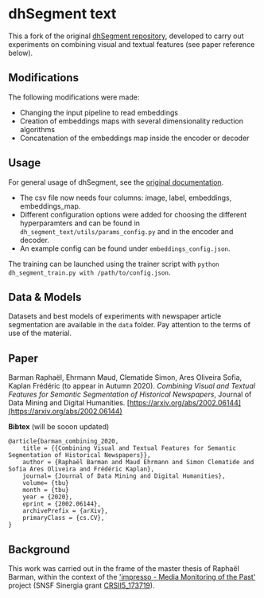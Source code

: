 # dhSegment text

This a fork of the original [dhSegment repository](https://github.com/dhlab-epfl/dhSegment), developed to carry out experiments on combining visual and textual features (see paper reference below).




## Modifications

The following modifications were made:

- Changing the input pipeline to read embeddings
- Creation of embeddings maps with several dimensionality reduction algorithms
- Concatenation of the embeddings map inside the encoder or decoder

## Usage
For general usage of dhSegment, see the [original documentation](https://dhsegment.readthedocs.io/).

- The csv file now needs four columns: image, label, embeddings, embeddings_map.
- Different configuration options were added for choosing the different hyperparamters and can be found in `dh_segment_text/utils/params_config.py` and in the encoder and decoder.
- An example config can be found under `embeddings_config.json`.

The training can be launched using the trainer script with `python dh_segment_train.py with /path/to/config.json`.

## Data & Models
Datasets and best models of experiments with newspaper article segmentation are available in the `data` folder. 
Pay attention to the terms of use of the material.

## Paper
Barman Raphaël, Ehrmann Maud, Clematide Simon, Ares Oliveira Sofia, Kaplan Frédéric (to appear in Autumn 2020). *Combining Visual and Textual Features for Semantic Segmentation of Historical Newspapers*, Journal of Data Mining and Digital Humanities. [https://arxiv.org/abs/2002.06144](https://arxiv.org/abs/2002.06144)

**Bibtex** (will be sooon updated)
```
@article{barman_combining_2020,
    title = {{Combining Visual and Textual Features for Semantic Segmentation of Historical Newspapers}},
    author = {Raphaël Barman and Maud Ehrmann and Simon Clematide and Sofia Ares Oliveira and Frédéric Kaplan},
    journal= {Journal of Data Mining and Digital Humanities},
    volume= {tbu}
    month = {tbu} 
    year = {2020},
    eprint = {2002.06144},
    archivePrefix = {arXiv},
    primaryClass = {cs.CV},
}
```

## Background

This work was carried out in the frame of the master thesis of Raphaël Barman, within the context of the ['impresso - Media Monitoring of the Past'](https://impresso-project.ch) project (SNSF Sinergia grant [CRSII5_173719](http://p3.snf.ch/project-173719)).

